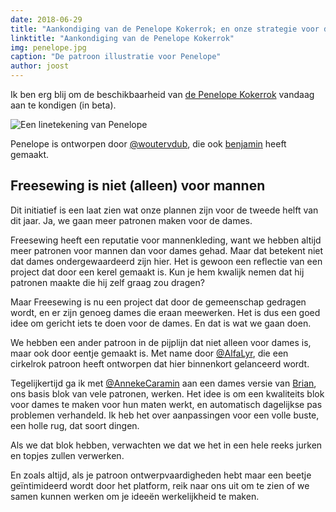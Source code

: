 ```yaml
---
date: 2018-06-29
title: "Aankondiging van de Penelope Kokerrok; en onze strategie voor dameskleding"
linktitle: "Aankondiging van de Penelope Kokerrok"
img: penelope.jpg
caption: "De patroon illustratie voor Penelope"
author: joost
---
```


Ik ben erg blij om de beschikbaarheid van [de Penelope Kokerrok](/patterns/penelope) vandaag aan te kondigen (in beta).

![Een linetekening van Penelope](linedrawing.svg)

Penelope is ontworpen door [@woutervdub](/users/woutervdub), die ook [benjamin](/patterns/benjamin) heeft gemaakt.

## Freesewing is niet (alleen) voor mannen

Dit initiatief is een laat zien wat onze plannen zijn voor de tweede helft van dit jaar. Ja, we gaan meer patronen maken voor de dames.

Freesewing heeft een reputatie voor mannenkleding, want we hebben altijd meer patronen voor mannen dan voor dames gehad. Maar dat betekent niet dat dames ondergewaardeerd zijn hier. Het is gewoon een reflectie van een project dat door een kerel gemaakt is. Kun je hem kwalijk nemen dat hij patronen maakte die hij zelf graag zou dragen?

Maar Freesewing is nu een project dat door de gemeenschap gedragen wordt, en er zijn genoeg dames die eraan meewerken. Het is dus een goed idee om gericht iets te doen voor de dames. En dat is wat we gaan doen.

We hebben een ander patroon in de pijplijn dat niet alleen voor dames is, maar ook door eentje gemaakt is. Met name door [@AlfaLyr](/users/alfalyr), die een cirkelrok patroon heeft ontworpen dat hier binnenkort gelanceerd wordt.

Tegelijkertijd ga ik met [@AnnekeCaramin](/users/annekecaramin) aan een dames versie van [Brian](/patterns/brian), ons basis blok van vele patronen, werken. Het idee is om een kwaliteits blok voor dames te maken voor hun maten werkt, en automatisch dagelijkse pas problemen verhandeld. Ik heb het over aanpassingen voor een volle buste, een holle rug, dat soort dingen.

Als we dat blok hebben, verwachten we dat we het in een hele reeks jurken en topjes zullen verwerken.

En zoals altijd, als je patroon ontwerpvaardigheden hebt maar een beetje geïntimideerd wordt door het platform, reik naar ons uit om te zien of we samen kunnen werken om je ideeën werkelijkheid te maken.

